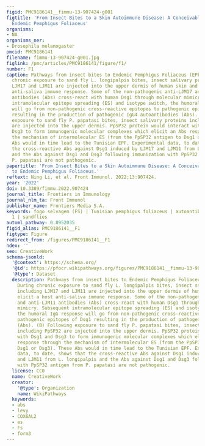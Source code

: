 ```yaml
---
figid: PMC9186141__fimmu-13-907424-g001
figtitle: 'From Insect Bites to a Skin Autoimmune Disease: A Conceivable Pathway to
  Endemic Pemphigus Foliaceus'
organisms:
- NA
organisms_ner:
- Drosophila melanogaster
pmcid: PMC9186141
filename: fimmu-13-907424-g001.jpg
figlink: /pmc/articles/PMC9186141/figure/f1/
number: F1
caption: Pathways from insect bites to Endemic Pemphigus Foliaceus (EPF). (A) During
  chronic exposure to sand fly L. longipalpis bites, insect salivary proteins including
  LJM17 and LJM11 are injected into the upper dermis of human skin and elicit a host
  anti-saliva immune response. Some of the non-pathogenic anti-LJM17 and anti-LJM11
  antibodies (Abs) cross-react with human Dsg1 through molecular mimicry. Subsequent
  intramolecular epitope spreading (ES) and isotype switch, the humoral IgG response
  will go from non-pathogenic cross-reactive epitopes to pathogenic epitopes of Dsg1
  resulting in the production of pathogenic IgG4 autoantibodies (Abs). (B) Following
  exposure to sand fly P. papatasi bites, insect salivary proteins including PpSP32
  are injected into the upper dermis. PpSP32 protein would interact with Dsg1 and
  Dsg3 to form immunogenic molecular complexes which elicit an Abs response through
  the mechanism of intermolecular ES (from the PpSP32 antigen to Dsg1 or Dsg3). These
  Abs would in time lead to the Tunisian EPF. Experimental data, to date, shows that
  the cross-reactive Abs against Dsg1 induced by LJM17 and LJM11 from L. longipalpis
  and the Abs against Dsg1 and Dsg3 following immunization with PpSP32 antigen from
  P. papatasi are not pathogenic.
papertitle: 'From Insect Bites to a Skin Autoimmune Disease: A Conceivable Pathway
  to Endemic Pemphigus Foliaceus.'
reftext: Ning Li, et al. Front Immunol. 2022;13:907424.
year: '2022'
doi: 10.3389/fimmu.2022.907424
journal_title: Frontiers in Immunology
journal_nlm_ta: Front Immunol
publisher_name: Frontiers Media S.A.
keywords: fogo selvagem (FS) | Tunisian pemphigus foliaceus | autoantibodies | desmoglein
  1 | sandflies
automl_pathway: 0.8952035
figid_alias: PMC9186141__F1
figtype: Figure
redirect_from: /figures/PMC9186141__F1
ndex: ''
seo: CreativeWork
schema-jsonld:
  '@context': https://schema.org/
  '@id': https://pfocr.wikipathways.org/figures/PMC9186141__fimmu-13-907424-g001.html
  '@type': Dataset
  description: Pathways from insect bites to Endemic Pemphigus Foliaceus (EPF). (A)
    During chronic exposure to sand fly L. longipalpis bites, insect salivary proteins
    including LJM17 and LJM11 are injected into the upper dermis of human skin and
    elicit a host anti-saliva immune response. Some of the non-pathogenic anti-LJM17
    and anti-LJM11 antibodies (Abs) cross-react with human Dsg1 through molecular
    mimicry. Subsequent intramolecular epitope spreading (ES) and isotype switch,
    the humoral IgG response will go from non-pathogenic cross-reactive epitopes to
    pathogenic epitopes of Dsg1 resulting in the production of pathogenic IgG4 autoantibodies
    (Abs). (B) Following exposure to sand fly P. papatasi bites, insect salivary proteins
    including PpSP32 are injected into the upper dermis. PpSP32 protein would interact
    with Dsg1 and Dsg3 to form immunogenic molecular complexes which elicit an Abs
    response through the mechanism of intermolecular ES (from the PpSP32 antigen to
    Dsg1 or Dsg3). These Abs would in time lead to the Tunisian EPF. Experimental
    data, to date, shows that the cross-reactive Abs against Dsg1 induced by LJM17
    and LJM11 from L. longipalpis and the Abs against Dsg1 and Dsg3 following immunization
    with PpSP32 antigen from P. papatasi are not pathogenic.
  license: CC0
  name: CreativeWork
  creator:
    '@type': Organization
    name: WikiPathways
  keywords:
  - abs
  - levy
  - COX6AL2
  - es
  - Fs
  - form3
---
```

